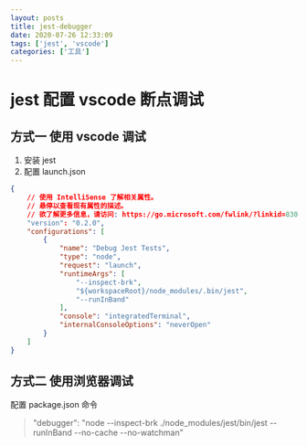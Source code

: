 ```yaml
---
layout: posts
title: jest-debugger
date: 2020-07-26 12:33:09
tags: ['jest', 'vscode']
categories: ['工具']
---
```


# jest 配置 vscode 断点调试

## 方式一 使用 vscode 调试

1.  安装 jest
2.  配置 launch.json

```json
{
    // 使用 IntelliSense 了解相关属性。
    // 悬停以查看现有属性的描述。
    // 欲了解更多信息，请访问: https://go.microsoft.com/fwlink/?linkid=830387
    "version": "0.2.0",
    "configurations": [
        {
            "name": "Debug Jest Tests",
            "type": "node",
            "request": "launch",
            "runtimeArgs": [
                "--inspect-brk",
                "${workspaceRoot}/node_modules/.bin/jest",
                "--runInBand"
            ],
            "console": "integratedTerminal",
            "internalConsoleOptions": "neverOpen"
        }
    ]
}
```

## 方式二 使用浏览器调试

配置 package.json 命令

> "debugger": "node --inspect-brk ./node_modules/jest/bin/jest --runInBand --no-cache --no-watchman"
